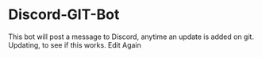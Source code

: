 # Discord-GIT-Bot
This bot will post a message to Discord, anytime an update is added on git.
Updating, to see if this works. Edit Again
